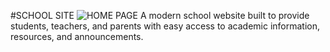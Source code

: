 #SCHOOL SITE
![HOME PAGE](imgs/schoo.jpg)
A modern school website built to provide students, teachers, and parents with easy access to academic information, resources, and announcements.
